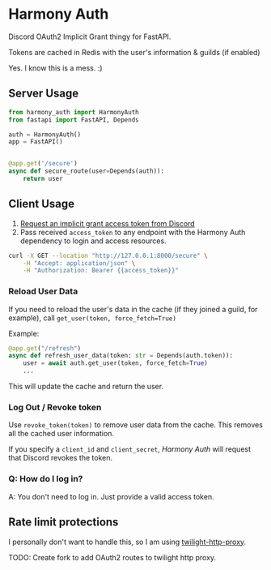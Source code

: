 # Harmony Auth

Discord OAuth2 Implicit Grant thingy for FastAPI.

Tokens are cached in Redis with the user's information & guilds (if enabled)

Yes. I know this is a mess. :)

## Server Usage

```python
from harmony_auth import HarmonyAuth
from fastapi import FastAPI, Depends

auth = HarmonyAuth()
app = FastAPI()


@app.get('/secure')
async def secure_route(user=Depends(auth)):
    return user

```

## Client Usage
1. [Request an implicit grant access token from Discord](https://discord.com/developers/docs/topics/oauth2#implicit-grant)
2. Pass received `access_token` to any endpoint with the Harmony Auth dependency to login and access resources.

```sh
curl -X GET --location "http://127.0.0.1:8000/secure" \
    -H "Accept: application/json" \
    -H "Authorization: Bearer {{access_token}}"
```

### Reload User Data
If you need to reload the user's data in the cache (if they joined a guild, for example), call `get_user(token, force_fetch=True)`

Example:
```python
@app.get("/refresh")
async def refresh_user_data(token: str = Depends(auth.token)):
    user = await auth.get_user(token, force_fetch=True)
    ...
```
This will update the cache and return the user.

### Log Out / Revoke token
Use `revoke_token(token)` to remove user data from the cache. This removes all the cached user information.

If you specify a `client_id` and `client_secret`, _Harmony Auth_ will request that Discord revokes the token.

### Q: How do I log in?
A: You don't need to log in. Just provide a valid access token.

## Rate limit protections
I personally don't want to handle this, so I am using [twilight-http-proxy](https://github.com/twilight-rs/http-proxy).

TODO: Create fork to add OAuth2 routes to twilight http proxy.
